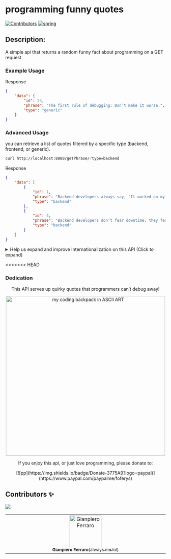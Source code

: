 programming funny quotes
=========
[![Contributors](https://img.shields.io/badge/contributors-1-46CC12)](#contributors-)
[![spring](https://img.shields.io/badge/Springboot-v3.3.5-5FA04E?logo=spring)](https://spring.io/projects/spring-boot)


## Description:

A simple api that returns a random funny fact about programming on a GET request

### Example Usage

<!-- ``` 
curl http://localhost:8080/getPhrase/random
``` -->

Response

```json
{
    "data": {
        "id": 24,
        "phrase": "The first rule of debugging: Don’t make it worse.",
        "type": "generic"
    }
}
```


### Advanced Usage

<!-- You can request more than one funny fact at a time by using the GET param `count`

```bash
curl http://localhost:8080/getPhrase/random?count=3
```

Response

```json
{
  "data": [
    "0": 	"Mother cats teach their kittens to use the litter box.",
    "1": "A cat can sprint at about thirty-one miles per hour.",
    "2": "The worlds richest cat is worth $13 million after his human passed away and left her fortune to him."
  ]
}
``` -->

you can retrieve a list of quotes filtered by a specific type (backend, frontend, or generic).


```bash
curl http://localhost:8080/getPhrase/?type=backend  
```

Response

```json
{
    "data": [
        {
            "id": 1,
            "phrase": "Backend developers always say, 'It worked on my local server.'",
            "type": "backend"
        },
        {
            "id": 4,
            "phrase": "Backend developers don’t fear downtime; they fear 'urgent deployments.'",
            "type": "backend"
        }
    ]
}

```


<details>
  <summary>Help us expand and improve Internationalization on this API  (Click to expand)</summary>
  <h3>Help us expand and improve Internationalization on this API</h3>
  
  <p><b>Note:</b> We are trying to follow the browser's language tags, which are formally defined in <a href="https://datatracker.ietf.org/doc/html/rfc5646">RFC 5646</a>, which rely on the <a href="https://en.wikipedia.org/wiki/ISO_639">ISO 639</a> standard (quite often the <a href="https://en.wikipedia.org/wiki/List_of_ISO_639-1_codes">639-1 code list</a>) for <a href="https://en.wikipedia.org/wiki/Language_code">language codes</a> to be used.</p> 

<p>We would love it if you helped this project by taking a look at our <a href="https://github.com/wh-iterabb-it/meowfacts/issues/175">Call for Contributors</a> to see if you can make a contribution that helps us be more inclusive and support more languages. </p>
</details>


<<<<<<< HEAD
### Dedication

<div align="center">
<p>This API serves up quirky quotes that programmers can’t debug away! </p>
  <img width="500" height="500" alt="my coding backpack in ASCII ART" src="./bkp_db/backpack_ascii.png" />
  <p>If you enjoy this api, or just love programming, please donate to:</p>
 [![pp](https://img.shields.io/badge/Donate-3775A9?logo=paypal)](https://www.paypal.com/paypalme/foferys)

</div>

## Contributors ✨ 
[![](https://img.shields.io/badge/contributors-1-46CC12)](# "Contributors")

<!-- Thanks goes to these wonderful people -->

<!-- prettier-ignore-start -->
<!-- markdownlint-disable -->
<table>
  <tbody>
    <tr>
      <td align="center" valign="top" width="14.28%"><a href="https://github.com/gianpieroferraro"><img src="https://avatars.githubusercontent.com/u/123701797?v=4" width="100px;" alt="Gianpiero Ferraro"/><br /><sub><b>Gianpiero Ferraro</b>(always me lol)</sub></a><br />
      </td>
    </tr>
</tbody>
</table>
